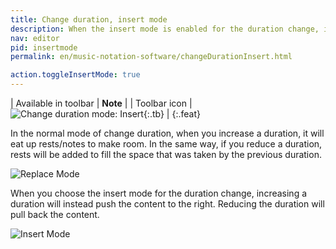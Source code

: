 ```yaml
---
title: Change duration, insert mode
description: When the insert mode is enabled for the duration change, increasing a note/rest duration will shift the content on the right, instead of removing it. If you reduce the duration, the content will be pulled back on the left. 
nav: editor
pid: insertmode
permalink: en/music-notation-software/changeDurationInsert.html

action.toggleInsertMode: true
---
```


| Available in toolbar | **Note** |
| Toolbar icon | ![Change duration mode: Insert](https://prod.flat-cdn.com/img/icons/editorActions/changeDurationInsert.svg){:.tb} |
{:.feat}

In the normal mode of change duration, when you increase a duration, it will eat up rests/notes to make room. In the same way, if you reduce a duration, rests will be added to fill the space that was taken by the previous duration. 

![Replace Mode](/help/assets/img/editor/changeDuration-replace.gif)

When you choose the insert mode for the duration change, increasing a duration will instead push the content to the right. Reducing the duration will pull back the content. 

![Insert Mode](/help/assets/img/editor/changeDuration-insert.gif)
